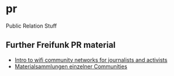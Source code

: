 # pr

Public Relation Stuff

## Further Freifunk PR material

* [Intro to wifi community networks for journalists and activists](https://github.com/lusy/connectivity2018)
* [Materialsammlungen einzelner Communities](https://wiki.freifunk.net/Freifunk-Styles)
